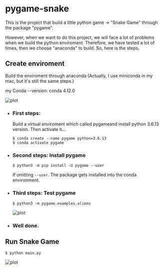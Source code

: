 # pygame-snake

This is the project that build a little python game -> "Snake Game" through the package "pygame". 

However, when we want to do this project, we will face a lot of problems when we build the python enviroment. Therefore, we have tested a lot of times, then we choose "anaconda" to build. So, here is the steps.

## Create enviroment

Build the enviroment through anaconda (Actually, I use miniconda in my mac, but it's still the same steps.)

my Conda --version: conda 4.12.0

![plot](https://miro.medium.com/max/1400/1*1uDdGsxFlihzmPfLP6Mo4A.png)

* ### First steps: 

    Build a virtual enviroment which called pygameand install python 3.6.13 version. Then activate it...

    ``` vim
    $ conda create --name pygame python=3.6.13
    $ conda activate pygame
    ```

* ### Second steps: Install pygame

    ```vim
    $ python3 -m pip install -U pygame --user
    ```

    If omitting `--user`. The package gets installed into the conda environment.

* ### Third steps: Test pygame
    ```vim
    $ python3 -m pygame.examples.aliens
    ```
    ![plot](https://miro.medium.com/max/1400/1*xRYWm3kCCimYkrsHfh88KA.png)

* ### Well done.


## Run Snake Game

```vim
$ python main.py
```

![plot](https://miro.medium.com/max/1400/1*okV2P3qTibFMO1NWbaRBJQ.png)